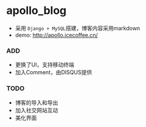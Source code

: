 
apollo_blog
======
* 采用 `Django + MySQL`搭建，博客内容采用markdown
* demo: http://apollo.icecoffee.cn/

### ADD
* 更换了UI，支持移动终端
* 加入Comment，由DISQUS提供

### TODO
* 博客的导入和导出
* 加入社交网站互动
* 美化界面
